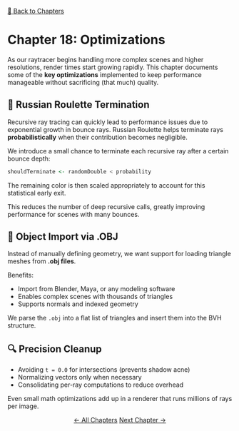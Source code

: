[🔗 Back to Chapters](/README.md#-chapters)

# Chapter 18: Optimizations

As our raytracer begins handling more complex scenes and higher resolutions, render times start growing rapidly. This chapter documents some of the **key optimizations** implemented to keep performance manageable without sacrificing (that much) quality.

## 🔄 Russian Roulette Termination

Recursive ray tracing can quickly lead to performance issues due to exponential growth in bounce rays. Russian Roulette helps terminate rays **probabilistically** when their contribution becomes negligible.

We introduce a small chance to terminate each recursive ray after a certain bounce depth:

```haskell
shouldTerminate <- randomDouble < probability
```

The remaining color is then scaled appropriately to account for this statistical early exit.

This reduces the number of deep recursive calls, greatly improving performance for scenes with many bounces.

## 🔢 Object Import via .OBJ

Instead of manually defining geometry, we want support for loading triangle meshes from **.obj files**.

Benefits:

- Import from Blender, Maya, or any modeling software
- Enables complex scenes with thousands of triangles
- Supports normals and indexed geometry

We parse the `.obj` into a flat list of triangles and insert them into the BVH structure.

## 🔍 Precision Cleanup

- Avoiding `t = 0.0` for intersections (prevents shadow acne)
- Normalizing vectors only when necessary
- Consolidating per-ray computations to reduce overhead

Even small math optimizations add up in a renderer that runs millions of rays per image.

<div align="center">
  <a href="./17_config_files.md">← All Chapters</a>
  <a href="./19_monkey_render.md">Next Chapter →</a>
</div>

